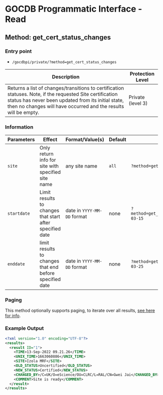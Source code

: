 # GOCDB Programmatic Interface - Read

## Method: get_cert_status_changes

### Entry point

- `/gocdbpi/private/?method=get_cert_status_changes`

| Description | Protection Level |
| - | - |
| Returns a list of changes/transitions to certification statuses. Note, if the requested Site certification status has never been updated from its initial state, then no changes will have occurred and the results will be empty.  | Private (level 3) |

### Information

| Parameters | Effect | Format/Value(s) | Default | Example |
| - | - | - | - | - |
| `site` | Only return info for site with specified site name | any site name | `all` | `?method=get_cert_status_changes&site=Izola MRF` |
| `startdate` | Limit results to changes that start after specified date | date in `YYYY-MM-DD` format | none | `?method=get_cert_status_changes&startdate=2022-03-15`  |
| `enddate` | limit results to changes that end before specified date | date in `YYYY-MM-DD` format | none | `?method=get_cert_status_changes&enddate=2022-03-25`  |

### Paging

This method optionally supports paging, to iterate over all results,
[see here for info](https://wiki.egi.eu/wiki/GOCDB/notifications#Optional_Cursor_Paging_on_Read_API).

### Example Output

```xml
<?xml version="1.0" encoding="UTF-8"?>
<results>
  <result ID="1">
    <TIME>13-Sep-2022 09.21.26</TIME>
    <UNIX_TIME>1663060886</UNIX_TIME>
    <SITE>Izola MRF</SITE>
    <OLD_STATUS>Uncertified</OLD_STATUS>
    <NEW_STATUS>Certified</NEW_STATUS>
    <CHANGED_BY>/C=UK/O=eScience/OU=CLRC/L=RAL/CN=Gwei Jai</CHANGED_BY>
    <COMMENT>Site is ready</COMMENT>
  </result>
</results>
```
